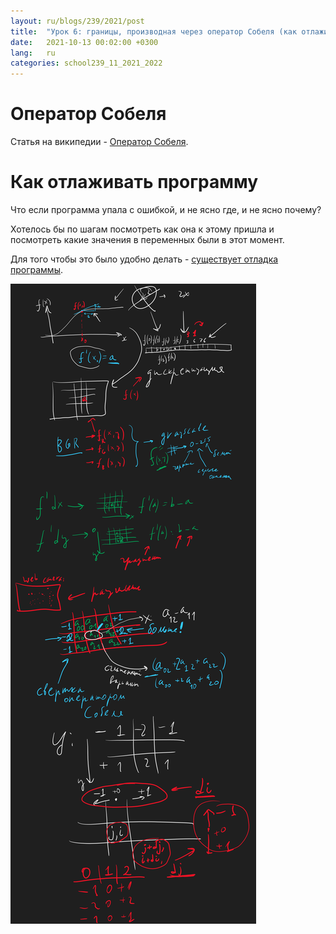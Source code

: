 ```yaml
---
layout: ru/blogs/239/2021/post
title:  "Урок 6: границы, производная через оператор Собеля (как отлаживать программу)"
date:   2021-10-13 00:02:00 +0300
lang:   ru
categories: school239_11_2021_2022
---
```


Оператор Собеля
======

Статья на википедии - [Оператор Собеля](https://ru.wikipedia.org/wiki/%D0%9E%D0%BF%D0%B5%D1%80%D0%B0%D1%82%D0%BE%D1%80_%D0%A1%D0%BE%D0%B1%D0%B5%D0%BB%D1%8F).

Как отлаживать программу
======

Что если программа упала с ошибкой, и не ясно где, и не ясно почему?

Хотелось бы по шагам посмотреть как она к этому пришла и посмотреть какие значения в переменных были в этот момент.

Для того чтобы это было удобно делать - [существует отладка программы](/blogs/239/2018/school239_105_2018_2019/2019/03/21/Java-debug.html).

![Sobel board](/static/2021/10/13/board_sobel.png)
